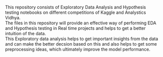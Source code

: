 This repository consists of Exploratory Data Analysis and Hypothesis testing notebooks on different competitions of Kaggle and Analystics Vidhya.<br>
The files in this repository will provide an effective way of performing EDA and Hypothesis testing in Real time projects and helps to get a better intuition
of the data.<br>
This Exploratory data analysis helps to get important insights from the data and can make the better decsion based on this and also helps to get some preprocessing ideas,
which ultimately improve the model performance.
